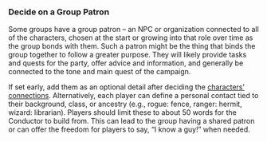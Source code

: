 ### Decide on a Group Patron

Some groups have a group patron – an  NPC or organization connected to all of the characters, chosen at the start or growing into that role over time as the group bonds with them.
Such a patron might be the thing that binds the group together to follow a greater purpose.
They will likely provide tasks and quests for the party, offer advice and information, and generally be connected to the tone and main quest of the campaign.

If set early, add them as an optional detail after deciding the [characters’ connections](#Characters_Connecting_connecting_characters).
Alternatively, each player can define a personal contact tied to their background, class, or ancestry (e.g., rogue: fence, ranger: hermit, wizard: librarian).
Players should limit these to about 50 words for the Conductor to build from.
This can lead to the group having a shared patron or can offer the freedom for players to say, “I know a guy!” when needed.

